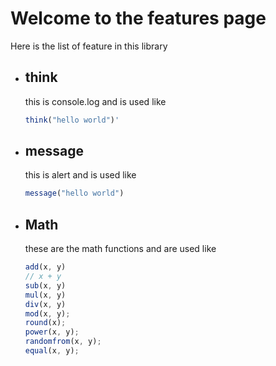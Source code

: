 # Welcome to the features page
Here is the list of feature in this library
 - ## think <br> 
   this is console.log and is used like <br>
    ```javascript
    think("hello world")'
    ```
 - ## message <br> 
   this is alert and is used like <br>
    ```javascript
    message("hello world")
    ```
 - ## Math <br> 
   these are the math functions and are used like <br>
    ```javascript
    add(x, y)
    // x + y
    sub(x, y)
    mul(x, y)
    div(x, y)
    mod(x, y);
    round(x);
    power(x, y);
    randomfrom(x, y);
    equal(x, y);
    ```
